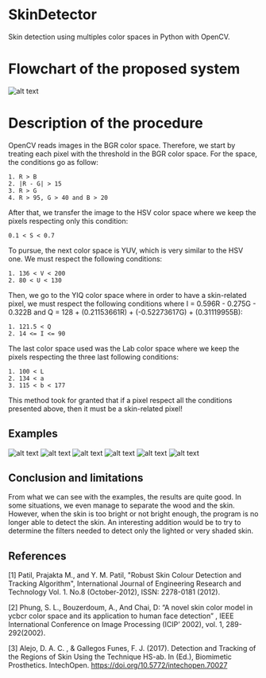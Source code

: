 # SkinDetector
Skin detection using multiples color spaces in Python with OpenCV.

# Flowchart of the proposed system
![alt text](https://scontent.fymy1-1.fna.fbcdn.net/v/t1.15752-9/278692184_396057225488342_3718144922394996355_n.png?_nc_cat=104&ccb=1-5&_nc_sid=ae9488&_nc_ohc=uinK-8jVldcAX8_ZKGP&_nc_oc=AQk8jgQ_sI3tZjyWUHQuSD-waWXTufyip8LDqaYnu1LwcLkqwP5728pgKWhra5Nyd68&_nc_ht=scontent.fymy1-1.fna&oh=03_AVJ2U1WAf5gSCguXkfKlxIpeg3_7BW21szGho2nhwHrMjQ&oe=628D1E57)

# Description of the procedure
OpenCV reads images in the BGR color space. Therefore, we start by treating each pixel with the threshold in the BGR color space. For the space, the conditions go as follow:
```
1. R > B
2. |R - G| > 15
3. R > G
4. R > 95, G > 40 and B > 20
```

After that, we transfer the image to the HSV color space where we keep the pixels respecting only this condition:
```
0.1 < S < 0.7
```

To pursue, the next color space is YUV, which is very similar to the HSV one. We must respect the following conditions:
```
1. 136 < V < 200
2. 80 < U < 130
```

Then, we go to the YIQ color space where in order to have a skin-related pixel, we must respect the following conditions where I = 0.596R - 0.275G - 0.322B
and Q = 128 + (0.21153661R) + (-0.52273617G) + (0.31119955B):
```
1. 121.5 < Q
2. 14 <= I <= 90
```

The last color space used was the Lab color space where we keep the pixels respecting the three last following conditions:
```
1. 100 < L
2. 134 < a
3. 115 < b < 177
```

This method took for granted that if a pixel respect all the conditions presented above, then it must be a skin-related pixel!

## Examples
![alt text](https://media.discordapp.net/attachments/575755454919999489/968684830248271962/unknown.png?width=631&height=473)
![alt text](https://media.discordapp.net/attachments/575755454919999489/968685158075088936/unknown.png)
![alt text](https://media.discordapp.net/attachments/575755454919999489/968685759458607124/unknown.png)
![alt text](https://media.discordapp.net/attachments/575755454919999489/968687613928173628/unknown.png?width=666&height=473)
![alt text](https://media.discordapp.net/attachments/575755454919999489/968688328121659435/unknown.png)
![alt text](https://media.discordapp.net/attachments/575755454919999489/968686178125627442/unknown.png)

## Conclusion and limitations
From what we can see with the examples, the results are quite good. In some situations, we even manage to separate the wood and the skin. However, when the skin is too bright or not bright enough, the program is no longer able to detect the skin. An interesting addition would be to try to determine the filters needed to detect only the lighted or very shaded skin.

## References
<a id="1">[1]</a> 
Patil, Prajakta M., and Y. M. Patil, "Robust Skin Colour Detection and Tracking Algorithm", 
International Journal of Engineering Research and Technology Vol. 1. No.8 (October-2012), ISSN: 2278-0181 (2012).

<a id="2">[2]</a> 
Phung, S. L., Bouzerdoum, A., And Chai, D: “A novel skin color model in ycbcr color space and its
application to human face detection” , IEEE International Conference on Image Processing (ICIP’
2002), vol. 1, 289-292(2002).

<a id="3">[3]</a>
Alejo, D. A. C. , & Gallegos Funes, F. J. (2017). Detection and Tracking of the Regions of Skin Using the Technique HS-ab. In (Ed.), Biomimetic Prosthetics. IntechOpen. https://doi.org/10.5772/intechopen.70027
